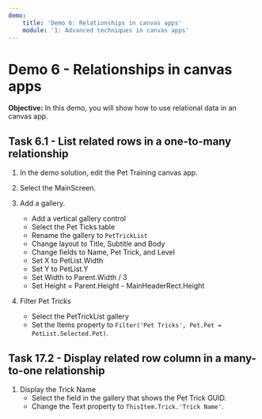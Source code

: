 ```yaml
---
demo:
    title: 'Demo 6: Relationships in canvas apps'
    module: '1: Advanced techniques in canvas apps'
---
```


# Demo 6 - Relationships in canvas apps

**Objective:** In this demo, you will show how to use relational data in an canvas app.

## Task 6.1 - List related rows in a one-to-many relationship

1. In the demo solution, edit the Pet Training canvas app.

1. Select the MainScreen.

1. Add a gallery.
   - Add a vertical gallery control
   - Select the Pet Ticks table
   - Rename the gallery to `PetTrickList`
   - Change layout to Title, Subtitle and Body
   - Change fields to Name, Pet Trick, and Level
   - Set X to PetList.Width
   - Set Y to PetList.Y
   - Set Width to Parent.Width / 3
   - Set Height = Parent.Height - MainHeaderRect.Height

1. Filter Pet Tricks
   - Select the PetTrickList gallery
   - Set the Items property to `Filter('Pet Tricks', Pet.Pet = PetList.Selected.Pet)`.

## Task 17.2 - Display related row column in a many-to-one relationship

1. Display the Trick Name
   - Select the field in the gallery that shows the Pet Trick GUID.
   - Change the Text property to `ThisItem.Trick.'Trick Name'`.

